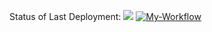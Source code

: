 Status of Last Deployment: <img src="https://github.com/pavel-semenchukov/test/workflows/My-Workflow/badge.svg?branch=main">
[![My-Workflow](https://github.com/pavel-semenchukov/test/actions/workflows/main.yml/badge.svg?branch=main)](https://github.com/pavel-semenchukov/test/actions/workflows/main.yml)
